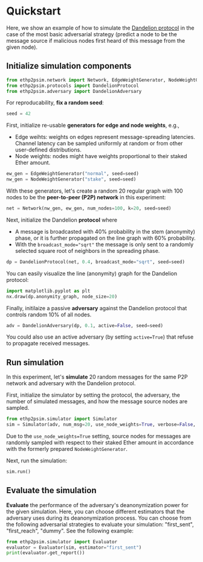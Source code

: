 # Quickstart

Here, we show an example of how to simulate the [Dandelion protocol](https://arxiv.org/pdf/1701.04439.pdf) in the case of the most basic adversarial strategy (predict a node to be the message source if malicious nodes first heard of this message from the given node).


## Initialize simulation components

```python
from ethp2psim.network import Network, EdgeWeightGenerator, NodeWeightGenerator
from ethp2psim.protocols import DandelionProtocol
from ethp2psim.adversary import DandelionAdversary
```

For reproducability, **fix a random seed**:

```python
seed = 42
```

First, initialize re-usable **generators for edge and node weights**, e.g., 
   * Edge weihts: weights on edges represent message-spreading latencies. Channel latency can be sampled uniformly at random or from other user-defined distributions.
   * Node weights: nodes might have weights proportional to their staked Ether amount.
   
```python
ew_gen = EdgeWeightGenerator("normal", seed=seed)
nw_gen = NodeWeightGenerator("stake", seed=seed)
```

With these generators, let's create a random 20 regular graph with 100 nodes to be the **peer-to-peer (P2P) network** in this experiment:
```python
net = Network(nw_gen, ew_gen, num_nodes=100, k=20, seed=seed)
```

Next, initialize the Dandelion **protocol** where 
   * A message is broadcasted with 40% probability in the stem (anonymity) phase, or it is further propagated on the line graph with 60% probability.  
   * With the `broadcast_mode="sqrt"` the message is only sent to a randomly selected square root of neighbors in the spreading phase.
   
```python
dp = DandelionProtocol(net, 0.4, broadcast_mode="sqrt", seed=seed)
```

You can easily visualize the line (anonymity) graph for the Dandelion protocol:
```python
import matplotlib.pyplot as plt
nx.draw(dp.anonymity_graph, node_size=20)
```

Finally, initilaize a passive **adversary** against the Dandelion protocol that controls random 10% of all nodes.
```python
adv = DandelionAdversary(dp, 0.1, active=False, seed=seed)
```
You could also use an active adversary (by setting `active=True`) that refuse to propagate received messages.

## Run simulation

In this experiment, let's **simulate** 20 random messages for the same P2P network and adversary with the Dandelion protocol.

First, initialize the simulator by setting the protocol, the adversary, the number of simulated messages, and how the message source nodes are sampled.
```python
from ethp2psim.simulator import Simulator
sim = Simulator(adv, num_msg=20, use_node_weights=True, verbose=False, seed=seed)
```
Due to the `use_node_weights=True` setting, source nodes for messages are randomly sampled with respect to their staked Ether amount in accordance with the formerly prepared `NodeWeightGenerator`.

Next, run the simulation:
```python
sim.run()
```

## Evaluate the simulation

**Evaluate** the performance of the adversary's deanonymization power for the given simulation. Here, you can choose different estimators that the adversary uses during its deanonymization process. You can choose from the following adversarial strategies to evaluate your simulation: "first_sent", "first_reach", "dummy". See the following example:
```python
from ethp2psim.simulator import Evaluator
evaluator = Evaluator(sim, estimator="first_sent")
print(evaluator.get_report())
```